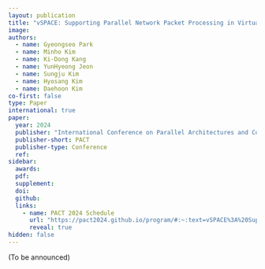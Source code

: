 ```yaml
---
layout: publication
title: "vSPACE: Supporting Parallel Network Packet Processing in Virtualized Environments through Dynamic Core Management"
image: 
authors:
  - name: Gyeongseo Park
  - name: Minho Kim
  - name: Ki-Dong Kang
  - name: YunHyeong Jeon
  - name: Sungju Kim
  - name: Hyosang Kim
  - name: Daehoon Kim
co-first: false
type: Paper
international: true
paper:
  year: 2024
  publisher: "International Conference on Parallel Architectures and Compilation Techniques"
  publisher-short: PACT
  publisher-type: Conference
  ref: 
sidebar:
  awards:
  pdf:
  supplement: 
  doi:
  github: 
  links: 
    - name: PACT 2024 Schedule
      url: "https://pact2024.github.io/program/#:~:text=vSPACE%3A%20Supporting%20Parallel%20Network%20Packet%20Processing%20in%20Virtualized%20Environments%20through%20Dynamic%20Core%20Management%0AGyeongseo%20Park%2C%20Minho%20Kim%20(DGIST)%3B%20Ki%2DDong%20Kang%20(DGIST/ETRI)%3B%20Yunhyeong%20Jeon%2C%20Sungju%20Kim%2C%20Hyosang%20Kim%20(DGIST)%3B%20Daehoon%20Kim%20(Yonsei%20University)"
      reveal: true
hidden: false
---
```


(To be announced)